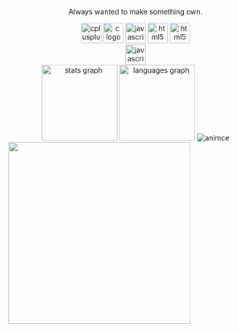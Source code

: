 <p align="center">Always wanted to make something own.</p>

<div align="center">
  <img src="https://cdn.jsdelivr.net/gh/devicons/devicon/icons/cplusplus/cplusplus-original.svg" height="40" alt="cplusplus logo"  />
  <img src="https://cdn.jsdelivr.net/gh/devicons/devicon/icons/c/c-original.svg" height="40" alt="c logo"  />
  <img src="https://cdn.jsdelivr.net/gh/devicons/devicon/icons/javascript/javascript-original.svg" height="40" alt="javascript logo"  />
  <img src="https://cdn.jsdelivr.net/gh/devicons/devicon/icons/html5/html5-original.svg" height="40" alt="html5 logo"  />
  <img src="https://mir-s3-cdn-cf.behance.net/project_modules/max_1200/819aa0107793711.5faf0495c2d8b.png" height="40" alt="html5 logo"  />
  <br>
  <img src="https://wakatime.com/badge/user/018af1ac-ad92-468c-8007-ee0e0b2da848.svg" height="40" alt="javascript logo"  />
  <br>
  <img src="https://github-readme-stats.vercel.app/api?username=xsintashi&hide_title=false&hide_rank=false&show_icons=true&include_all_commits=true&count_private=true&disable_animations=false&theme=github_dark&locale=en&hide_border=true&order=1" height="150" alt="stats graph"  />
  <img src="https://github-readme-stats.vercel.app/api/top-langs?username=xsintashi&locale=en&hide_title=false&layout=compact&card_width=320&langs_count=5&theme=github_dark&hide_border=true&order=2" height="150" alt="languages graph"  />
  <img src="https://count.getloli.com/get/@:Patrixsin?theme=gelbooru" alt="animce">
</div>

<div align="left">
<img src="https://i.pinimg.com/564x/2a/e4/e1/2ae4e1a25a166959dd7b9536c5f65eaf.jpg" height = "360">
</div>
